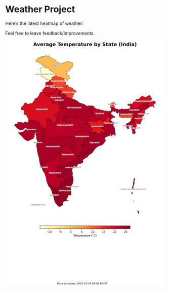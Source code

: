 # Weather Project

Here’s the latest heatmap of weather:

Feel free to leave feedback/improvements.

![India Heatmap](docs/assets/india_heatmap.png?v=F2CA99)
